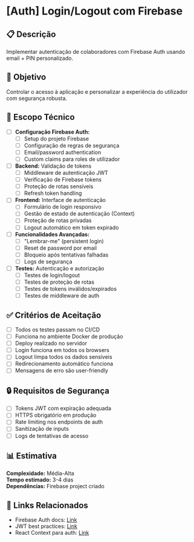 # [Auth] Login/Logout com Firebase

## 📋 Descrição
Implementar autenticação de colaboradores com Firebase Auth usando email + PIN personalizado.

## 🎯 Objetivo
Controlar o acesso à aplicação e personalizar a experiência do utilizador com segurança robusta.

## 🔧 Escopo Técnico
- [ ] **Configuração Firebase Auth:**
  - [ ] Setup do projeto Firebase
  - [ ] Configuração de regras de segurança
  - [ ] Email/password authentication
  - [ ] Custom claims para roles de utilizador
  
- [ ] **Backend:** Validação de tokens
  - [ ] Middleware de autenticação JWT
  - [ ] Verificação de Firebase tokens
  - [ ] Proteção de rotas sensíveis
  - [ ] Refresh token handling
  
- [ ] **Frontend:** Interface de autenticação
  - [ ] Formulário de login responsivo
  - [ ] Gestão de estado de autenticação (Context)
  - [ ] Proteção de rotas privadas
  - [ ] Logout automático em token expirado
  
- [ ] **Funcionalidades Avançadas:**
  - [ ] "Lembrar-me" (persistent login)
  - [ ] Reset de password por email
  - [ ] Bloqueio após tentativas falhadas
  - [ ] Logs de segurança
  
- [ ] **Testes:** Autenticação e autorização
  - [ ] Testes de login/logout
  - [ ] Testes de proteção de rotas
  - [ ] Testes de tokens inválidos/expirados
  - [ ] Testes de middleware de auth

## ✅ Critérios de Aceitação
- [ ] Todos os testes passam no CI/CD
- [ ] Funciona no ambiente Docker de produção
- [ ] Deploy realizado no servidor
- [ ] Login funciona em todos os browsers
- [ ] Logout limpa todos os dados sensíveis
- [ ] Redirecionamento automático funciona
- [ ] Mensagens de erro são user-friendly

## 🔒 Requisitos de Segurança
- [ ] Tokens JWT com expiração adequada
- [ ] HTTPS obrigatório em produção
- [ ] Rate limiting nos endpoints de auth
- [ ] Sanitização de inputs
- [ ] Logs de tentativas de acesso

## 📊 Estimativa
**Complexidade:** Média-Alta  
**Tempo estimado:** 3-4 dias  
**Dependências:** Firebase project criado

## 🔗 Links Relacionados
- Firebase Auth docs: [Link](https://firebase.google.com/docs/auth)
- JWT best practices: [Link](https://auth0.com/blog/a-look-at-the-latest-draft-for-jwt-bcp/)
- React Context para auth: [Link](https://reactjs.org/docs/context.html)
